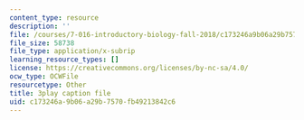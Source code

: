 ```yaml
---
content_type: resource
description: ''
file: /courses/7-016-introductory-biology-fall-2018/c173246a9b06a29b7570fb49213842c6_83-yKXuRDGc.srt
file_size: 58738
file_type: application/x-subrip
learning_resource_types: []
license: https://creativecommons.org/licenses/by-nc-sa/4.0/
ocw_type: OCWFile
resourcetype: Other
title: 3play caption file
uid: c173246a-9b06-a29b-7570-fb49213842c6
---
```

